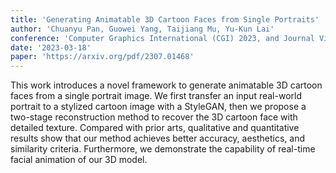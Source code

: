 ```yaml
---
title: 'Generating Animatable 3D Cartoon Faces from Single Portraits'
author: 'Chuanyu Pan, Guowei Yang, Taijiang Mu, Yu-Kun Lai'
conference: 'Computer Graphics International (CGI) 2023, and Journal Virtual Reality & Intelligent Hardware (VRIH)'
date: '2023-03-18'
paper: 'https://arxiv.org/pdf/2307.01468'
---
```

This work introduces a novel framework to generate animatable 3D cartoon faces from a single portrait image. We first transfer an input real-world portrait to a stylized cartoon image with a StyleGAN, then we propose a two-stage reconstruction method to recover the 3D cartoon face with detailed texture. Compared with prior arts, qualitative and quantitative results show that our method achieves better accuracy, aesthetics, and similarity criteria. Furthermore, we demonstrate the capability of real-time facial animation of our 3D model.